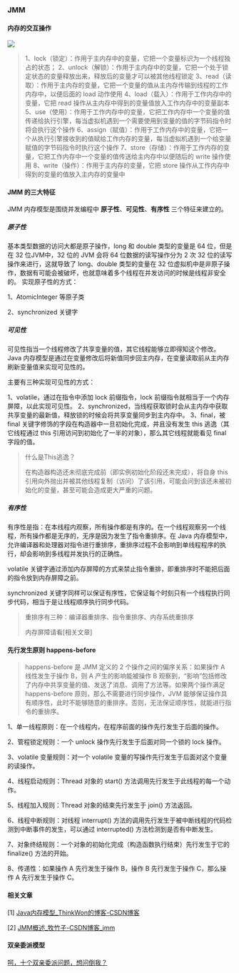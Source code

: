### JMM

#### 内存的交互操作

![](https://cdn.jsdelivr.net/gh/YangZhiqiang98/ImageBed/20220211205544.png)

> 1、lock（锁定）：作用于主内存中的变量，它把一个变量标识为一个线程独占的状态；
> 2、unlock（解锁）：作用于主内存中的变量，它把一个处于锁定状态的变量释放出来，释放后的变量才可以被其他线程锁定
> 3、read（读取）：作用于主内存的变量，它把一个变量的值从主内存传输到线程的工作内存中，以便后面的 load 动作使用
> 4、load（载入）：作用于工作内存中的变量，它把 read 操作从主内存中得到的变量值放入工作内存中的变量副本
> 5、use（使用）：作用于工作内存中的变量，它把工作内存中一个变量的值传递给执行引擎，每当虚拟机遇到一个需要使用到变量的值的字节码指令时将会执行这个操作
> 6、assign（赋值）：作用于工作内存中的变量，它把一个从执行引擎接收到的值赋给工作内存的变量，每当虚拟机遇到一个给变量赋值的字节码指令时执行这个操作
> 7、store（存储）：作用于工作内存的变量，它把工作内存中一个变量的值传送给主内存中以便随后的 write 操作使用
> 8、write（操作）：作用于主内存的变量，它把 store 操作从工作内存中得到的变量的值放入主内存的变量中



#### JMM 的三大特征

JMM 内存模型是围绕并发编程中 **原子性**、**可见性**、**有序性** 三个特征来建立的。

##### 原子性

基本类型数据的访问大都是原子操作，long 和 double 类型的变量是 64 位，但是在 32 位JVM中，32 位的 JVM 会将 64 位数据的读写操作分为 2 次 32 位的读写操作来进行，这就导致了 long、double 类型的变量在 32 位虚拟机中是非原子操作，数据有可能会被破坏，也就意味着多个线程在并发访问的时候是线程非安全的。
实现原子性的方式：

1、AtomicInteger 等原子类

2、synchronized 关键字

##### 可见性

可见性指当一个线程修改了共享变量的值，其它线程能够立即得知这个修改。Java 内存模型是通过在变量修改后将新值同步回主内存，在变量读取前从主内存刷新变量值来实现可见性的。



主要有三种实现可见性的方式：

1、volatile，通过在指令中添加 lock 前缀指令，lock 前缀指令就相当于一个内存屏障，以此实现可见性。
2、synchronized，当线程获取锁时会从主内存中获取共享变量的最新值，释放锁的时候会将共享变量同步到主内存中。
3、final，被 final 关键字修饰的字段在构造器中一旦初始化完成，并且没有发生 this 逃逸（其它线程通过 this 引用访问到初始化了一半的对象），那么其它线程就能看见 final 字段的值。



> 什么是This逃逸？
>
> 在构造器构造还未彻底完成前（即实例初始化阶段还未完成），将自身 this 引用向外抛出并被其他线程复制（访问）了该引用，可能会问到该还未被初始化的变量，甚至可能会造成更大严重的问题。

##### 有序性

有序性是指：在本线程内观察，所有操作都是有序的。在一个线程观察另一个线程，所有操作都是无序的，无序是因为发生了指令重排序。在 Java 内存模型中，允许编译器和处理器对指令进行重排序，重排序过程不会影响到单线程程序的执行，却会影响到多线程并发执行的正确性。

volatile 关键字通过添加内存屏障的方式来禁止指令重排，即重排序时不能把后面的指令放到内存屏障之前。

synchronized 关键字同样可以保证有序性，它保证每个时刻只有一个线程执行同步代码，相当于是让线程顺序执行同步代码。


> 重排序有三种：编译器重排序、指令重排序、内存系统重排序
>
> 内存屏障请看[相关文章]



#### 先行发生原则 happens-before

> happens-before 是 JMM 定义的 2 个操作之间的偏序关系：如果操作 A 线性发生于操作 B，则 A 产生的影响能被操作 B 观察到，“影响”包括修改了内存中共享变量的值、发送了消息、调用了方法等。如果两个操作满足 happens-before 原则，那么不需要进行同步操作，JVM 能够保证操作具有顺序性，此时不能够随意的重排序。否则，无法保证顺序性，就能进行指令的重排序。

1、单一线程原则：在一个线程内，在程序前面的操作先行发生于后面的操作。

2、管程锁定规则：一个 unlock 操作先行发生于后面对同一个锁的 lock 操作。

3、volatile 变量规则：对一个 volatile 变量的写操作先行发生于后面对这个变量的读操作。

4、线程启动规则：Thread 对象的 start() 方法调用先行发生于此线程的每一个动作。

5、线程加入规则：Thread 对象的结束先行发生于 join() 方法返回。

6、线程中断规则：对线程 interrupt() 方法的调用先行发生于被中断线程的代码检测到中断事件的发生，可以通过 interrupted() 方法检测到是否有中断发生。

7、对象终结规则：一个对象的初始化完成（构造函数执行结束）先行发生于它的 finalize() 方法的开始。

8、传递性：如果操作 A 先行发生于操作 B，操作 B 先行发生于操作 C，那么操作 A 先行发生于操作 C。

#### 相关文章

[1] [Java内存模型_ThinkWon的博客-CSDN博客](https://blog.csdn.net/ThinkWon/article/details/102073578)

[2] [JMM概述_牧竹子-CSDN博客_jmm](https://blog.csdn.net/zjcjava/article/details/78406330)





#### 双亲委派模型	

[呵，十个双亲委派问题，想问倒我？](https://mp.weixin.qq.com/s/6kedGPZP4iTDuK-Wuzym4Q)
